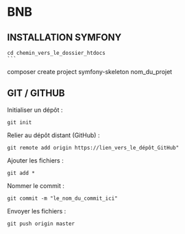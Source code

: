 # BNB

## INSTALLATION SYMFONY
````
cd chemin_vers_le_dossier_htdocs
```
````
composer create project symfony-skeleton nom_du_projet

## GIT / GITHUB

Initialiser un dépôt :
```
git init
```
Relier au dépôt distant (GitHub) :
```
git remote add origin https://lien_vers_le_dépôt_GitHub"
```
Ajouter les fichiers :
```
git add *
```
Nommer le commit :
```
git commit -m "le_nom_du_commit_ici"
```
Envoyer les fichiers :
```
git push origin master 
````
